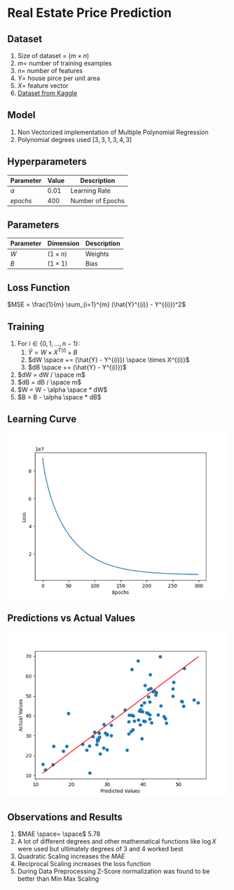 # Real Estate Price Prediction

## Dataset

1. Size of dataset = $( m \times n)$
2. $m =$ number of training examples
3. $n =$ number of features
4. $Y =$ house pirce per unit area
5. $X =$ feature vector
6. [Dataset from Kaggle](https://www.kaggle.com/datasets/quantbruce/real-estate-price-prediction)
   
## Model

1. Non Vectorized implementation of Multiple Polynomial Regression
2. Polynomial degrees used $[3, 3, 1, 3, 4, 3]$

## Hyperparameters

| Parameter | Value | Description |
|-----------|-------|-------------|
| $\alpha$  | 0.01  | Learning Rate |
| $epochs$  | 400   | Number of Epochs |

## Parameters

| Parameter | Dimension    | Description |
|-----------|--------------|-------------|
| $W$     | $(1 \times n)$   | Weights |
| $B$       | $(1 \times 1)$   | Bias |

## Loss Function
$MSE = \frac{1}{m} \sum_{i=1}^{m} (\hat{Y}^{(i)} - Y^{(i)})^2$

## Training
1. For $\text{i} \in \{0, 1, \ldots, n - 1\}$:
   1. $\hat{Y} = W \times X^{T(i)} + B$
   2. $dW \space += (\hat{Y} - Y^{(i)}) \space \times X^{(i)}$
   3. $dB \space += (\hat{Y} - Y^{(i)})$
2. $dW = dW / \space m$
3. $dB = dB / \space m$
4. $W = W - \alpha \space * dW$
5. $B = B - \alpha \space * dB$

## Learning Curve
![Learning Curve](Loss_vs_Epoch.png)

## Predictions vs Actual Values
![predictions](Predicted_vs_Target.png)

## Observations and Results

1. $MAE \space= \space$ 5.78
2. A lot of different degrees and other mathematical functions like $\log X$ were used but ultimately degrees of 3 and 4 worked best
3. Quadratic Scaling increases the $MAE$
4. Reciprocal Scaling increases the loss function
5. During Data Preprocessing Z-Score normalization was found to be better than Min Max Scaling


